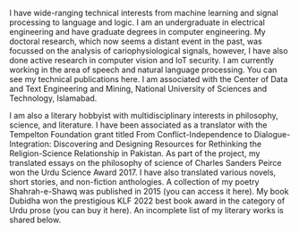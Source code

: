 I have wide-ranging technical interests from machine learning and signal processing to language and logic. I am an undergraduate in electrical engineering and have graduate degrees in computer engineering. My doctoral research, which now seems a distant event in the past, was focussed on the analysis of cariophysiological signals, however, I have also done active research in computer vision and IoT security. I am currently working in the area of speech and natural language processing. You can see my technical publications here. I am associated with the Center of Data and Text Engineering and Mining, National University of Sciences and Technology, Islamabad. 

I am also a literary hobbyist with multidisciplinary interests in philosophy, science, and literature. I have been associated as a translator with the Tempelton Foundation grant titled From Conflict-Independence to Dialogue-Integration: Discovering and Designing Resources for Rethinking the Religion-Science Relationship in Pakistan. As part of the project, my translated essays on the philosophy of science of Charles Sanders Peirce won the Urdu Science Award 2017. I have also translated various novels, short stories, and non-fiction anthologies. A collection of my poetry Shahrah-e-Shawq was published in 2015 (you can access it here). My book Dubidha won the prestigious KLF 2022 best book award in the category of Urdu prose (you can buy it here). An incomplete list of my literary works is shared below.
